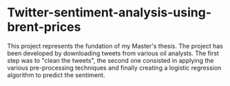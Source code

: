 # Twitter-sentiment-analysis-using-brent-prices
This project represents the fundation of my Master's thesis. 
The project has been developed by downloading tweets from various oil analysts. The first step was to "clean the tweets", the second one consisted in applying the various pre-processing techniques and finally creating a logistic regression algorithm to predict the sentiment. 
